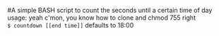#A simple BASH script to count the seconds until a certain time of day
usage:
yeah c'mon, you know how to clone and chmod 755 right  
`$ countdown [[end time]]` defaults to 18:00
